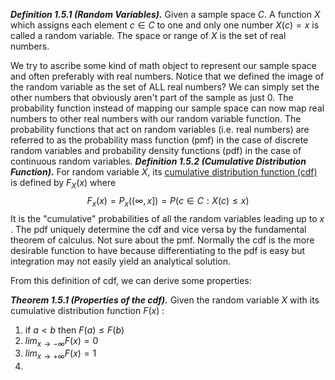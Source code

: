 ***Definition 1.5.1 (Random Variables).*** Given a sample space $C$. A function $X$ which assigns each element $c \in C$ to one and only one number $X(c) =x$ is called a random variable. The space or range of $X$ is the set of real numbers.

We try to ascribe some kind of math object to represent our sample space and often preferably with real numbers. Notice that we defined the image of the random variable as the set of ALL real numbers? We can simply set the other numbers that obviously aren't part of the sample as just 0. The probability function instead of mapping our sample space can now map real numbers to other real numbers with our random variable function. The probability functions that act on random variables (i.e. real numbers) are referred to as the probability mass function (pmf) in the case of discrete random variables and probability density functions (pdf) in the case of continuous random variables.
***Definition 1.5.2 (Cumulative Distribution Function).*** For random variable $X$, its <u>cumulative distribution function (cdf) </u> is defined by $F_X(x)$ where
$$F_{x}(x)= P_{x}((\infty , x ])=P({c \in C: X(c) \le x})$$
It is the "cumulative" probabilities of all the random variables leading up to $x$ . The pdf uniquely determine the cdf and vice versa by the fundamental theorem of calculus. Not sure about the pmf. Normally the cdf is the more desirable function to have because differentiating to the pdf is easy but integration may not easily yield an analytical solution.

From this definition of cdf, we can derive some properties:

***Theorem 1.5.1 (Properties of the cdf).*** Given the random variable $X$ with its cumulative distribution function $F(x)$ :
1) if $a \lt b$ then $F(a) \le F(b)$ 
2) $lim_{x \to -\infty} F(x) = 0$ 
3) $lim_{x \to +\infty} F(x) = 1$ 
4) 
